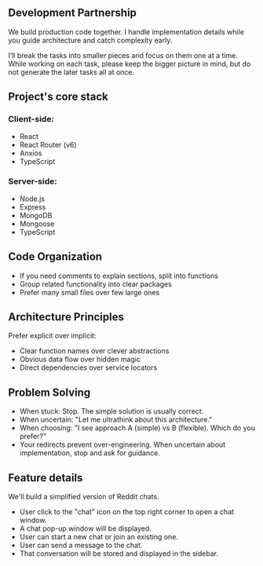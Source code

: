 ## Development Partnership

We build production code together. I handle implementation details while you guide architecture and catch complexity early.

I’ll break the tasks into smaller pieces and focus on them one at a time. While working on each task, please keep the bigger picture in mind, but do not generate the later tasks all at once.

## Project's core stack

### Client-side:

- React
- React Router (v6)
- Anxios
- TypeScript

### Server-side:

- Node.js
- Express
- MongoDB
- Mongoose
- TypeScript

## Code Organization

- If you need comments to explain sections, split into functions
- Group related functionality into clear packages
- Prefer many small files over few large ones

## Architecture Principles

Prefer explicit over implicit:

- Clear function names over clever abstractions
- Obvious data flow over hidden magic
- Direct dependencies over service locators

## Problem Solving

- When stuck: Stop. The simple solution is usually correct.
- When uncertain: "Let me ultrathink about this architecture."
- When choosing: "I see approach A (simple) vs B (flexible). Which do you prefer?"
- Your redirects prevent over-engineering. When uncertain about implementation, stop and ask for guidance.

## Feature details

We'll build a simplified version of Reddit chats.

- User click to the "chat" icon on the top right corner to open a chat window.
- A chat pop-up window will be displayed.
- User can start a new chat or join an existing one.
- User can send a message to the chat.
- That conversation will be stored and displayed in the sidebar.
